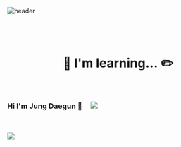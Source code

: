 ![header](https://capsule-render.vercel.app/api?type=waving&&color=timeGradient&text=Jung%20Daegun&fontColor=F6F6F6&section=footer&fontAlignY=70)</br>
</br>
</br>
</br>
<div align="center">

  # :notebook_with_decorative_cover:&nbsp;I'm learning...&nbsp;:pencil2:
</div>
</br>






### Hi I'm Jung Daegun 👋&nbsp;&nbsp;&nbsp;&nbsp; <a href="mailto:hgy31337@naver.com"><img src="https://img.shields.io/badge/Mail-03C75A?style=flat-square&logo=Naver&logoColor=white"/>
</br>
</br>
<img src="https://img.shields.io/badge/ C language-A8B9CC?style=flat-square&logo=C&logoColor=white"/>

